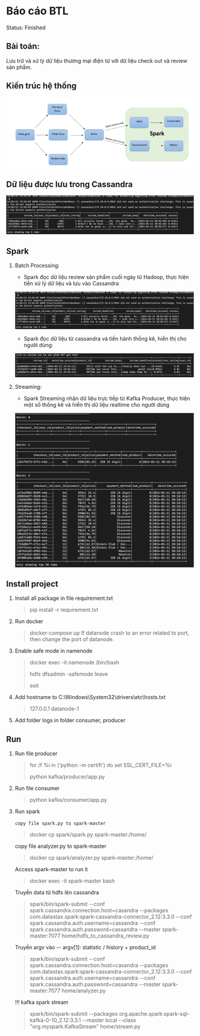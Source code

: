 # Báo cáo BTL

Status: Finished

## Bài toán:

Lưu trữ và xử lý dữ liệu thương mại điện tử với dữ liệu check out và review sản phẩm.

## Kiến trúc hệ thống

![Kien truc tong quan](./imgs/Untitled.png)

## Dữ liệu được lưu trong Cassandra


![Du lieu trong cassandra](./imgs/Untitled%20(4).png)

## Spark

1. Batch Processing:
    - Spark đọc dữ liệu review sản phẩm cuối ngày từ Hadoop, thực hiện tiền xử lý dữ liệu và lưu vào Cassandra
    
    ![Du lieu thong ke](./imgs/Untitled%20(1).png)
    
    - Spark đọc dữ liệu từ cassandra và tiến hành thống kê, hiển thị cho người dùng:
    
    ![Du lieu thong ke](./imgs/Untitled%20(2).png)
    
2. Streaming:
    - Spark Streaming nhận dữ liệu trực tiếp từ Kafka Producer, thực hiện một số thống kê và hiển thị dữ liệu realtime cho người dùng
    
    ![Stream](./imgs/Untitled%20(3).png)
## Install project

1. Install all package in file requirement.txt
   > pip install -r requirement.txt
2. Run docker
   > docker-compose up
   > If datanode crash to an error related to port, then change the port of datanode.
3. Enable safe mode in namenode
   > docker exec -it namenode /bin/bash 
   >
   > hdfs dfsadmin -safemode leave
   >
   > exit
4. Add hostname to C:\Windows\System32\drivers\etc\hosts.txt
   > 127.0.0.1 datanode-1
   >

5. Add folder logs in folder consumer, producer

## Run

1. Run file producer
   > for /f %i in ('python -m certifi') do set SSL_CERT_FILE=%i
   >
   > python kafka/producer/app.py
2. Run file consumer
   > python kafka/consumer/app.py

3. Run spark

   ``` copy file spark.py to spark-master ```
   >
   > docker cp spark/spark.py spark-master:/home/

   copy file analyzer.py to spark-master
   > docker cp spark/analyzer.py spark-master:/home/


   Access spark-master to run it
   >
   > docker exec -it spark-master bash
   >
   Truyền data từ hdfs lên cassandra
   >spark/bin/spark-submit --conf spark.cassandra.connection.host=casandra --packages com.datastax.spark:spark-cassandra-connector_2.12:3.3.0 --conf spark.cassandra.auth.username=cassandra --conf spark.cassandra.auth.password=cassandra --master spark-master:7077 home/hdfs_to_cassandra_review.py

   Truyền argv vào -- argv[1]: statistic / history + product_id 
   > spark/bin/spark-submit --conf spark.cassandra.connection.host=casandra --packages com.datastax.spark:spark-cassandra-connector_2.12:3.3.0 --conf spark.cassandra.auth.username=cassandra --conf spark.cassandra.auth.password=cassandra --master spark-master:7077 home/analyzer.py



   !!! kafka spark stream
   >
   > spark/bin/spark-submit --packages org.apache.spark:spark-sql-kafka-0-10_2.12:3.3.1 --master local --class "org.myspark.KafkaStream" home/stream.py
   >
